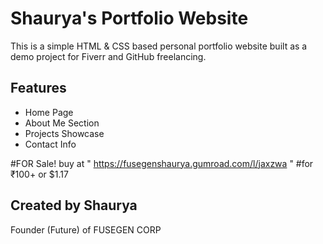 
# Shaurya's Portfolio Website

This is a simple HTML & CSS based personal portfolio website built as a demo project for Fiverr and GitHub freelancing.

## Features
- Home Page
- About Me Section
- Projects Showcase
- Contact Info

#FOR Sale! buy at " https://fusegenshaurya.gumroad.com/l/jaxzwa "
#for ₹100+ or $1.17
## Created by Shaurya
Founder (Future) of FUSEGEN CORP
